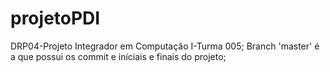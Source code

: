 # projetoPDI
DRP04-Projeto Integrador em Computação I-Turma 005;
Branch 'master' é a que possui os commit e iníciais e finais do projeto;
